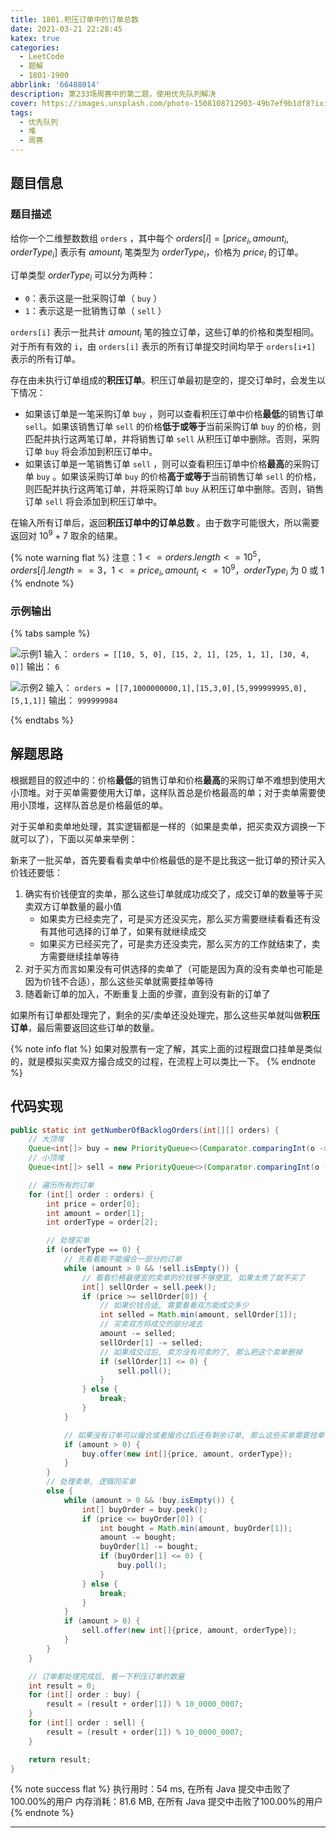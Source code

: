 ```yaml
---
title: 1801.积压订单中的订单总数
date: 2021-03-21 22:28:45
katex: true
categories:
  - LeetCode
  - 题解
  - 1801-1900
abbrlink: '66488014'
description: 第233场周赛中的第二题，使用优先队列解决
cover: https://images.unsplash.com/photo-1508108712903-49b7ef9b1df8?ixid=MXwxMjA3fDB8MHxwaG90by1wYWdlfHx8fGVufDB8fHw%3D&ixlib=rb-1.2.1&auto=format&fit=crop&w=1650&q=80
tags:
  - 优先队列
  - 堆
  - 周赛
---
```


## 题目信息

### 题目描述

给你一个二维整数数组 `orders` ，其中每个 $orders[i] = [price_i, amount_i, orderType_i]$ 表示有 $amount_i$ 笔类型为 $orderType_i$，价格为 $price_i$ 的订单。

订单类型 $orderType_i$ 可以分为两种：

- `0`：表示这是一批采购订单（ `buy` ）
- `1`：表示这是一批销售订单（ `sell` ）

`orders[i]` 表示一批共计 $amount_i$ 笔的独立订单，这些订单的价格和类型相同。对于所有有效的 `i`，由 `orders[i]` 表示的所有订单提交时间均早于 `orders[i+1]` 表示的所有订单。

存在由未执行订单组成的**积压订单**。积压订单最初是空的，提交订单时，会发生以下情况：

- 如果该订单是一笔采购订单 `buy` ，则可以查看积压订单中价格**最低**的销售订单 `sell`。如果该销售订单 `sell` 的价格**低于或等于**当前采购订单 `buy` 的价格，则匹配并执行这两笔订单，并将销售订单 `sell` 从积压订单中删除。否则，采购订单 `buy` 将会添加到积压订单中。
- 如果该订单是一笔销售订单 `sell` ，则可以查看积压订单中价格**最高**的采购订单 `buy` 。如果该采购订单 `buy` 的价格**高于或等于**当前销售订单 `sell` 的价格，则匹配并执行这两笔订单，并将采购订单 `buy` 从积压订单中删除。否则，销售订单 `sell` 将会添加到积压订单中。

在输入所有订单后，返回**积压订单中的订单总数** 。由于数字可能很大，所以需要返回对 $10^9 + 7$ 取余的结果。

{% note warning flat %}
注意：$1 <= orders.length <= 10^5$，$orders[i].length == 3$，$1 <= price_i, amount_i <= 10^9$，$orderType_i$ 为 0 或 1
{% endnote %}

### 示例输出

{% tabs sample %}
<!-- tab 示例输出1 -->
![示例1](https://assets.leetcode-cn.com/aliyun-lc-upload/uploads/2021/03/21/ex1.png)
输入： `orders = [[10, 5, 0], [15, 2, 1], [25, 1, 1], [30, 4, 0]]`
输出： `6`
<!-- endtab -->

<!-- tab 示例输出2 -->
![示例2](https://assets.leetcode-cn.com/aliyun-lc-upload/uploads/2021/03/21/ex2.png)
输入： `orders = [[7,1000000000,1],[15,3,0],[5,999999995,0],[5,1,1]]`
输出： `999999984`
<!-- endtab -->
{% endtabs %}

## 解题思路

根据题目的叙述中的：价格**最低**的销售订单和价格**最高**的采购订单不难想到使用大小顶堆。对于买单需要使用大订单，这样队首总是价格最高的单；对于卖单需要使用小顶堆，这样队首总是价格最低的单。

对于买单和卖单地处理，其实逻辑都是一样的（如果是卖单，把买卖双方调换一下就可以了），下面以买单来举例：

新来了一批买单，首先要看看卖单中价格最低的是不是比我这一批订单的预计买入价钱还要低：
1. 确实有价钱便宜的卖单，那么这些订单就成功成交了，成交订单的数量等于买卖双方订单数量的最小值
   - 如果卖方已经卖完了，可是买方还没买完，那么买方需要继续看看还有没有其他可选择的订单了，如果有就继续成交
   - 如果买方已经买完了，可是卖方还没卖完，那么买方的工作就结束了，卖方需要继续挂单等待
2. 对于买方而言如果没有可供选择的卖单了（可能是因为真的没有卖单也可能是因为价钱不合适），那么这些买单就需要挂单等待
3. 随着新订单的加入，不断重复上面的步骤，直到没有新的订单了

如果所有订单都处理完了，剩余的买/卖单还没处理完，那么这些买单就叫做**积压订单**，最后需要返回这些订单的数量。

{% note info flat %}
如果对股票有一定了解，其实上面的过程跟盘口挂单是类似的，就是模拟买卖双方撮合成交的过程，在流程上可以类比一下。
{% endnote %}

## 代码实现

```java
public static int getNumberOfBacklogOrders(int[][] orders) {
    // 大顶堆
    Queue<int[]> buy = new PriorityQueue<>(Comparator.comparingInt(o -> -o[0]));
    // 小顶堆
    Queue<int[]> sell = new PriorityQueue<>(Comparator.comparingInt(o -> o[0]));

    // 遍历所有的订单
    for (int[] order : orders) {
        int price = order[0];
        int amount = order[1];
        int orderType = order[2];

        // 处理买单
        if (orderType == 0) {
            // 先看看能不能撮合一部分的订单
            while (amount > 0 && !sell.isEmpty()) {
                // 看看价格最便宜的卖单的价钱够不够便宜, 如果太贵了就不买了
                int[] sellOrder = sell.peek();
                if (price >= sellOrder[0]) {
                    // 如果价钱合适, 需要看看双方能成交多少
                    int selled = Math.min(amount, sellOrder[1]);
                    // 买卖双方将成交的部分减去
                    amount -= selled;
                    sellOrder[1] -= selled;
                    // 如果成交过后, 卖方没有可卖的了, 那么把这个卖单删掉
                    if (sellOrder[1] <= 0) {
                        sell.poll();
                    }
                } else {
                    break;
                }
            }

            // 如果没有订单可以撮合或者撮合过后还有剩余订单, 那么这些买单需要挂单等待
            if (amount > 0) {
                buy.offer(new int[]{price, amount, orderType});
            }
        }
        // 处理卖单, 逻辑同买单
        else {
            while (amount > 0 && !buy.isEmpty()) {
                int[] buyOrder = buy.peek();
                if (price <= buyOrder[0]) {
                    int bought = Math.min(amount, buyOrder[1]);
                    amount -= bought;
                    buyOrder[1] -= bought;
                    if (buyOrder[1] <= 0) {
                        buy.poll();
                    }
                } else {
                    break;
                }
            }
            if (amount > 0) {
                sell.offer(new int[]{price, amount, orderType});
            }
        }
    }

    // 订单都处理完成后, 看一下积压订单的数量
    int result = 0;
    for (int[] order : buy) {
        result = (result + order[1]) % 10_0000_0007;
    }
    for (int[] order : sell) {
        result = (result + order[1]) % 10_0000_0007;
    }

    return result;
}
```

{% note success flat %}
执行用时：54 ms, 在所有 Java 提交中击败了100.00%的用户
内存消耗：81.6 MB, 在所有 Java 提交中击败了100.00%的用户
{% endnote %}

---
